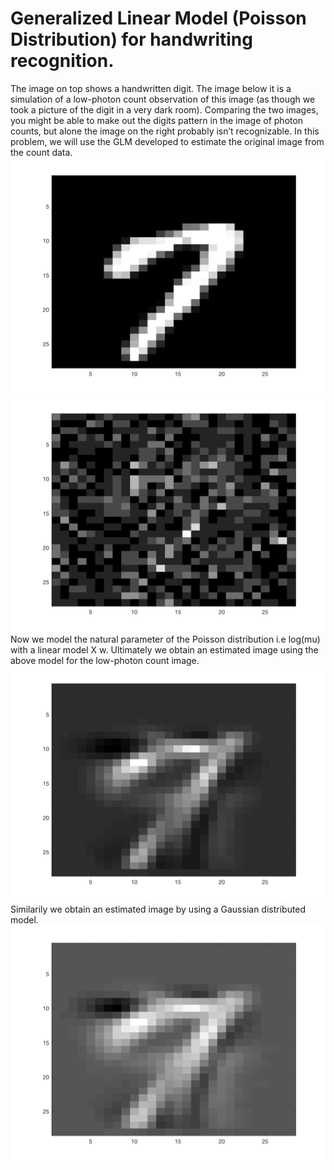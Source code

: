 # Generalized Linear Model (Poisson Distribution) for handwriting recognition.
The image on top shows a handwritten digit. The image below it is a simulation of a low-photon count observation of this image (as though we took a picture of the digit in a very dark room). Comparing the two images, you might be able to make out the digits pattern in the image of photon counts, but alone the image on the right probably isn’t recognizable. In this problem, we will use the GLM developed to estimate the original image from the count data.
![alt text](https://github.com/tarunbansal/Machine-Learning/blob/master/Handwriting/img/seven.png)![alt text](https://github.com/tarunbansal/Machine-Learning/blob/master/Handwriting/img/count.png)
Now we model the natural parameter of the Poisson distribution i.e log(mu) with a linear model X w. Ultimately we obtain an estimated image using the above model for the low-photon count image. 
![alt text](https://github.com/tarunbansal/Machine-Learning/blob/master/Handwriting/img/poisson_glm.png)
Similarily we obtain an estimated image by using a Gaussian distributed model.
![alt text](https://github.com/tarunbansal/Machine-Learning/blob/master/Handwriting/img/gaussian_glm.png)
